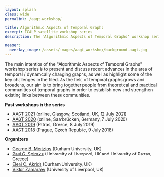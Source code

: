 ```yaml
---
layout: splash
class: wide
permalink: /aagt-workshop/

title: Algorithmic Aspects of Temporal Graphs
excerpt: ICALP satellite workshop series
description: The 'Algorithmic Aspects of Temporal Graphs' workshop series is intended to highligh and discuss recent advances and key challenges in the area of temporal graphs.

header:
  overlay_image: /assets/images/aagt_workshop/background-aagt.jpg
---
```


<!--
<div class="workshop_header">
    <h1 class="workshop_header_h1"> Algorithmic and Combinatorial Aspects of Temporal Graph Theory</h1> 
    <p>30 March 2020, University of Liverpool</p>
</div>
-->

The main intention of the "Algorithmic Aspects of Temporal Graphs" workshop series is to present and discuss recent advances in the area of temporal / dynamically changing graphs, as well as highlight some of the key challenges in the filed. As the field of temporal graphs grows and broadens, our aim is to bring together people from theoretical and practical communities of temporal graphs in order to establish new and strengthen existing links between these communities.


<div>
<strong>Past workshops in the series</strong> 
<br />
<ul>
  <li><a target="_blank" href="https://mertzios.net/Workshops/ICALP-21-Satellite/Temporal-Graphs-ICALP-2021.html">AAGT 2021</a> (online, Glasgow, Scotland, UK, 12 July 2021)</li>
  <li><a target="_blank" href="https://mertzios.net/Workshops/ICALP-20-Satellite/Temporal-Graphs-ICALP-2020.html">AAGT 2020</a> (online, Saarbrücken, Germany, 7 July 2020)</li>
  <li><a target="_blank" href="https://mertzios.net/Workshops/ICALP-19-Satellite/Temporal-Graphs-ICALP-2019.html">AAGT 2019</a> (Patras, Greece, 8 July 2019)</li>
  <li><a target="_blank" href="https://mertzios.net/Workshops/ICALP-18-Satellite/Temporal-Graphs-ICALP-2018.html">AAGT 2018</a> (Prague, Czech Republic, 9 July 2018)</li>
</ul>
</div>

<div class="notice--primary">
<strong>Organizers</strong> 
<br />
<ul>
  <li><a target="_blank" href="https://mertzios.net/">George B. Mertzios</a> (Durham University, UK)</li>
  <li><a target="_blank" href="http://ru1.cti.gr/Paul_Spirakis/">Paul G. Spirakis</a> (University of Liverpool, UK and University of Patras, Greece)</li>
  <li><a target="_blank" href="https://www.durham.ac.uk/staff/eleni-akrida/">Eleni C. Akrida</a> (Durham University, UK)</li>
  <li><a target="_blank" href="https://victorzamaraev.com/">Viktor Zamaraev</a> (University of Liverpool, UK)</li>
</ul>
</div>







<!--
{% include feature_row %}
-->

